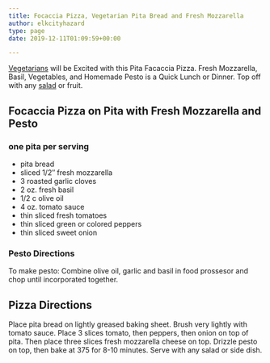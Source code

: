 ```yaml
---
title: Focaccia Pizza, Vegetarian Pita Bread and Fresh Mozzarella
author: elkcityhazard
type: page
date: 2019-12-11T01:09:59+00:00

---
```

[Vegetarians][1] will be Excited with this Pita Facaccia Pizza. Fresh Mozzarella, Basil, Vegetables, and Homemade Pesto is a Quick Lunch or Dinner. Top off with any [salad][2] or fruit.

## Focaccia Pizza on Pita with Fresh Mozzarella and Pesto

### one pita per serving

  * pita bread
  * sliced 1/2&#8243; fresh mozzarella
  * 3 roasted garlic cloves
  * 2 oz. fresh basil
  * 1/2 c olive oil
  * 4 oz. tomato sauce
  * thin sliced fresh tomatoes
  * thin sliced green or colored peppers
  * thin sliced sweet onion

### Pesto Directions

To make pesto: Combine olive oil, garlic and basil in food prossesor and chop until incorporated together.

## Pizza Directions

Place pita bread on lightly greased baking sheet. Brush very lightly with tomato sauce. Place 3 slices tomato, then peppers, then onion on top of pita. Then place three slices fresh mozzarella cheese on top. Drizzle pesto on top, then bake at 375 for 8-10 minutes. Serve with any salad or side dish.

 [1]: /wordpress/easy-vegetarian-dinner-recipes/
 [2]: /wordpress/vegetables-and-salad-recipes/